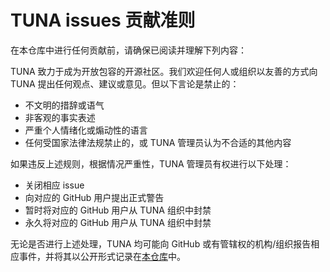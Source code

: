 # TUNA issues 贡献准则

在本仓库中进行任何贡献前，请确保已阅读并理解下列内容：

TUNA 致力于成为开放包容的开源社区。我们欢迎任何人或组织以友善的方式向 TUNA 提出任何观点、建议或意见。但以下言论是禁止的：

* 不文明的措辞或语气
* 非客观的事实表述
* 严重个人情绪化或煽动性的语言
* 任何受国家法律法规禁止的，或 TUNA 管理员认为不合适的其他内容

如果违反上述规则，根据情况严重性，TUNA 管理员有权进行以下处理：

* 关闭相应 issue
* 向对应的 GitHub 用户提出正式警告
* 暂时将对应的 GitHub 用户从 TUNA 组织中封禁
* 永久将对应的 GitHub 用户从 TUNA 组织中封禁

无论是否进行上述处理，TUNA 均可能向 GitHub 或有管辖权的机构/组织报告相应事件，并将其以公开形式记录在[本仓库](https://github.com/tuna/issues/issues/1399)中。
